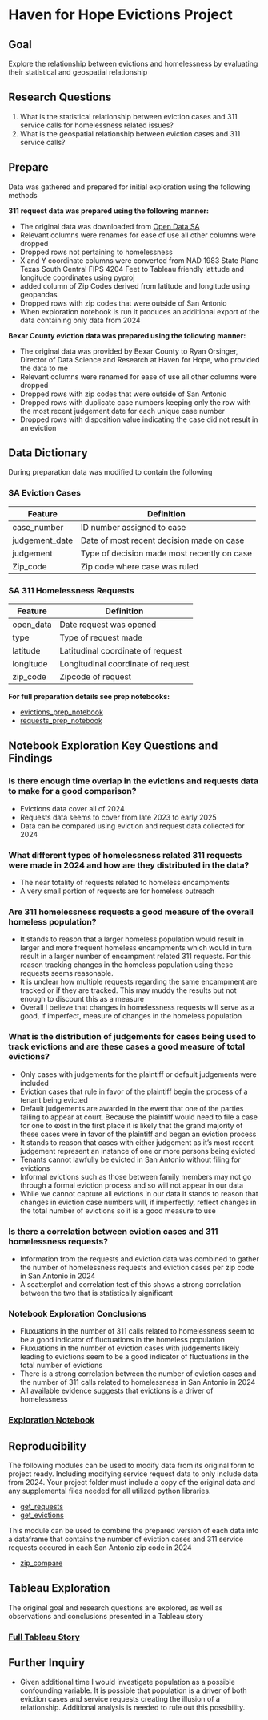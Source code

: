 # Haven for Hope Evictions Project

## Goal

Explore the relationship between evictions and homelessness by evaluating their statistical and geospatial relationship

## Research Questions

1) What is the statistical relationship between eviction cases and 311 service calls for homelessness related issues?
2) What is the geospatial relationship between eviction cases and 311 service calls?

## Prepare

Data was gathered and prepared for initial exploration using the following methods

**311 request data was prepared using the following manner:**
* The original data was downloaded from [Open Data SA](https://data.sanantonio.gov/dataset/service-calls)
* Relevant columns were renames for ease of use all other columns were dropped
* Dropped rows not pertaining to homelessness
* X and Y coordinate columns were converted from NAD 1983 State Plane Texas South Central FIPS 4204 Feet to Tableau friendly latitude and longitude coordinates using pyproj
* added column of Zip Codes derived from latitude and longitude using geopandas
* Dropped rows with zip codes that were outside of San Antonio
* When exploration notebook is run it produces an additional export of the data containing only data from 2024

**Bexar County eviction data was prepared using the following manner:**
* The original data was provided by Bexar County to Ryan Orsinger, Director of Data Science and Research at Haven for Hope, who provided the data to me
* Relevant columns were renamed for ease of use all other columns were dropped
* Dropped rows with zip codes that were outside of San Antonio
* Dropped rows with duplicate case numbers keeping only the row with the most recent judgement date for each unique case number
* Dropped rows with disposition value indicating the case did not result in an eviction

## Data Dictionary

During preparation data was modified to contain the following

### SA Eviction Cases

|Feature|Definition|
|-------|----------|
|case_number| ID number assigned to case|
|judgement_date| Date of most recent decision made on case|
|judgement| Type of decision made most recently on case|
|Zip_code| Zip code where case was ruled|

### SA 311 Homelessness Requests

|Feature|Definition|
|-------|----------|
|open_data| Date request was opened|
|type| Type of request made|
|latitude| Latitudinal coordinate of request|
|longitude| Longitudinal coordinate of request|
|zip_code| Zipcode of request|

**For full preparation details see prep notebooks:**
* [evictions_prep_notebook](https://github.com/Johndsalas/haven_for_hope_evictions_project/blob/main/evictions_prep_notebook.ipynb)
* [requests_prep_notebook](https://github.com/Johndsalas/haven_for_hope_evictions_project/blob/main/requests_prep_notebook.ipynb)

## Notebook Exploration Key Questions and Findings

### Is there enough time overlap in the evictions and requests data to make for a good comparison?
* Evictions data cover all of 2024
* Requests data seems to cover from late 2023 to early 2025
* Data can be compared using eviction and request data collected for 2024

### What different types of homelessness related 311 requests were made in 2024 and how are they distributed in the data?
* The near totality of requests related to homeless encampments
* A very small portion of requests are for homeless outreach

### Are 311 homelessness requests a good measure of the overall homeless population?
* It stands to reason that a larger homeless population would result in larger and more frequent homeless encampments which would in turn result in a larger number of encampment related 311 requests. For this reason tracking changes in the homeless population using these requests seems reasonable.
* It is unclear how multiple requests regarding the same encampment are tracked or if they are tracked. This may muddy the results but not enough to discount this as a measure
* Overall I believe that changes in homelessness requests will serve as a good, if imperfect, measure of changes in the homeless population

### What is the distribution of judgements for cases being used to track evictions and are these cases a good measure of total evictions?
* Only cases with judgements for the plaintiff or default judgements were included
* Eviction cases that rule in favor of the plaintiff begin the process of a tenant being evicted
* Default judgements are awarded in the event that one of the parties failing to appear at court. Because the plaintiff would need to file a case for one to exist in the first place it is likely that the grand majority of these cases were in favor of the plaintiff and began an eviction process
* It stands to reason that cases with either judgement as it’s most recent judgement represent an instance of one or more persons being evicted
* Tenants cannot lawfully be evicted in San Antonio without filing for evictions
* Informal evictions such as those between family members may not go through a formal eviction process and so will not appear in our data
* While we cannot capture all evictions in our data it stands to reason that changes in eviction case numbers will, if imperfectly, reflect changes in the total number of evictions so it is a good measure to use

### Is there a correlation between eviction cases and 311 homelessness requests?
* Information from the requests and eviction data was combined to gather the number of homelessness requests and eviction cases per zip code in San Antonio in 2024
* A scatterplot and correlation test of this shows a strong correlation between the two that is statistically significant

### Notebook Exploration Conclusions
* Fluxuations in the number of 311 calls related to homelessness seem to be a good indicator of fluctuations in the homeless population
* Fluxuations in the number of eviction cases with judgements likely leading to evictions seem to be a good indicator of fluctuations in the total number of evictions
* There is a strong correlation between the number of eviction cases and the number of 311 calls related to homelessness in San Antonio in 2024
* All available evidence suggests that evictions is a driver of homelessness

### [Exploration Notebook](https://github.com/Johndsalas/haven_for_hope_evictions_project/blob/main/explore.ipynb)

## Reproducibility

The following modules can be used to modify data from its original form to project ready. Including modifying service request data to only include data from 2024. Your project folder must include a copy of the original data and any supplemental files needed for all utilized python libraries.

* [get_requests](https://github.com/Johndsalas/haven_for_hope_evictions_project/blob/main/get_requests.py)
* [get_evictions](https://github.com/Johndsalas/haven_for_hope_evictions_project/blob/main/get_evictions.py)

This module can be used to combine the prepared version of each data into a dataframe that contains the number of eviction cases and 311 service requests occured in each San Antonio zip code in 2024

* [zip_compare](https://github.com/Johndsalas/haven_for_hope_evictions_project/blob/main/zip_compare.py)

## Tableau Exploration

The original goal and research questions are explored, as well as observations and conclusions presented in a Tableau story

### [Full Tableau Story](https://public.tableau.com/app/profile/john.salas/viz/HavenEvictionsProject/Story?publish=yes)

## Further Inquiry
* Given additional time I would investigate population as a possible confounding variable. It is possible that population is a driver of both eviction cases and service requests creating the illusion of a relationship. Additional analysis is needed to rule out this possibility. 

